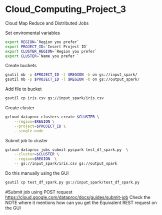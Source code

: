 # Cloud_Computing_Project_3
Cloud Map Reduce and Distributed Jobs

Set enviromental variables
```bash
export REGION=`Region you prefer`
export PROJECT_ID=`Insert Project ID`
export CLUSTER_REGION=`Region you prefer`
export CLUSTER=`Name you prefer `
```

Create buckets
```bash
gsutil mb -p $PROJECT_ID -l $REGION -b on gs://input_spark/
gsutil mb -p $PROJECT_ID -l $REGION -b on gs://output_spark/
```

Add file to bucket
```bash
gsutil cp iris.csv gs://input_spark/iris.csv
```

Create cluster
```bash
gcloud dataproc clusters create $CLUSTER \
    --region=$REGION \
    --project=$PROJECT_ID \
    --single-node
```

Submit job to cluster    
```bash
gcloud dataproc jobs submit pyspark test_df_spark.py  \
    --cluster=$CLUSTER \
    --region=$REGION  \
    -- gs://input_spark/iris.csv gs://output_spark
 ```
 
 Do this manually using the GUI
 ```bash
 gsutil cp test_df_spark.py gs://input_spark/test_df_spark.py
```


#Submit job using POST request
https://cloud.google.com/dataproc/docs/guides/submit-job
Check the NOTE where it mentions how can you get the Equivalent REST request on the GUI